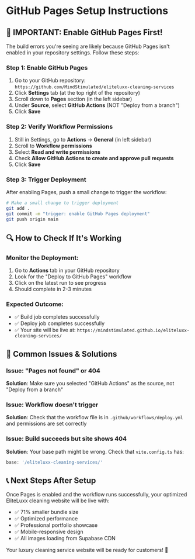 # GitHub Pages Setup Instructions

## 🚨 IMPORTANT: Enable GitHub Pages First!

The build errors you're seeing are likely because GitHub Pages isn't enabled in your repository settings. Follow these steps:

### Step 1: Enable GitHub Pages
1. Go to your GitHub repository: `https://github.com/MindStimulated/eliteluxx-cleaning-services`
2. Click **Settings** tab (at the top right of the repository)
3. Scroll down to **Pages** section (in the left sidebar)
4. Under **Source**, select **GitHub Actions** (NOT "Deploy from a branch")
5. Click **Save**

### Step 2: Verify Workflow Permissions
1. Still in Settings, go to **Actions** → **General** (in left sidebar)
2. Scroll to **Workflow permissions**
3. Select **Read and write permissions**
4. Check **Allow GitHub Actions to create and approve pull requests**
5. Click **Save**

### Step 3: Trigger Deployment
After enabling Pages, push a small change to trigger the workflow:

```bash
# Make a small change to trigger deployment
git add .
git commit -m "trigger: enable GitHub Pages deployment"
git push origin main
```

## 🔍 How to Check If It's Working

### Monitor the Deployment:
1. Go to **Actions** tab in your GitHub repository
2. Look for the "Deploy to GitHub Pages" workflow
3. Click on the latest run to see progress
4. Should complete in 2-3 minutes

### Expected Outcome:
- ✅ Build job completes successfully
- ✅ Deploy job completes successfully  
- ✅ Your site will be live at: `https://mindstimulated.github.io/eliteluxx-cleaning-services/`

## 🚨 Common Issues & Solutions

### Issue: "Pages not found" or 404
**Solution**: Make sure you selected "GitHub Actions" as the source, not "Deploy from a branch"

### Issue: Workflow doesn't trigger
**Solution**: Check that the workflow file is in `.github/workflows/deploy.yml` and permissions are set correctly

### Issue: Build succeeds but site shows 404
**Solution**: Your base path might be wrong. Check that `vite.config.ts` has:
```typescript
base: '/eliteluxx-cleaning-services/'
```

## 📞 Next Steps After Setup

Once Pages is enabled and the workflow runs successfully, your optimized EliteLuxx cleaning website will be live with:

- ✅ 71% smaller bundle size
- ✅ Optimized performance 
- ✅ Professional portfolio showcase
- ✅ Mobile-responsive design
- ✅ All images loading from Supabase CDN

Your luxury cleaning service website will be ready for customers! 🎉
